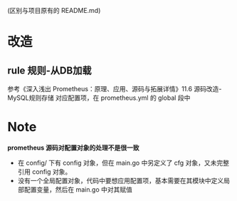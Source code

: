 (区别与项目原有的 README.md)

# 改造
## rule 规则-从DB加载
参考《深入浅出 Prometheus：原理、应用、源码与拓展详情》11.6 源码改造-MySQL规则存储
对应配置项，在 prometheus.yml 的 global 段中


# Note
**prometheus 源码对配置对象的处理不是很一致**
- 在 config/ 下有 config 对象，但在 main.go 中另定义了 cfg 对象，又未完整引用 config 对象。
- 没有一个全局配置对象，代码中要想应用配置项，基本需要在其模块中定义局部配置变量，然后在 main.go 中对其赋值